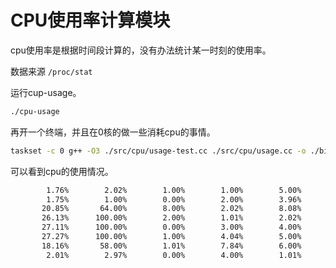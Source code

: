 # CPU使用率计算模块

cpu使用率是根据时间段计算的，没有办法统计某一时刻的使用率。

数据来源 `/proc/stat`

运行cup-usage。

```bash
./cpu-usage
```

再开一个终端，并且在0核的做一些消耗cpu的事情。

```bash
taskset -c 0 g++ -O3 ./src/cpu/usage-test.cc ./src/cpu/usage.cc -o ./bin/cpu-usage
```

可以看到cpu的使用情况。

```txt
        1.76%        2.02%        1.00%        1.00%        5.00%
        1.75%        1.00%        0.00%        2.00%        3.96%
       20.85%       64.00%        8.00%        2.02%        8.08%
       26.13%      100.00%        2.00%        1.01%        2.02%
       27.11%      100.00%        0.00%        3.00%        4.00%
       27.27%      100.00%        1.00%        4.04%        5.00%
       18.16%       58.00%        1.01%        7.84%        6.00%
        2.01%        2.97%        0.00%        4.00%        1.01%
```